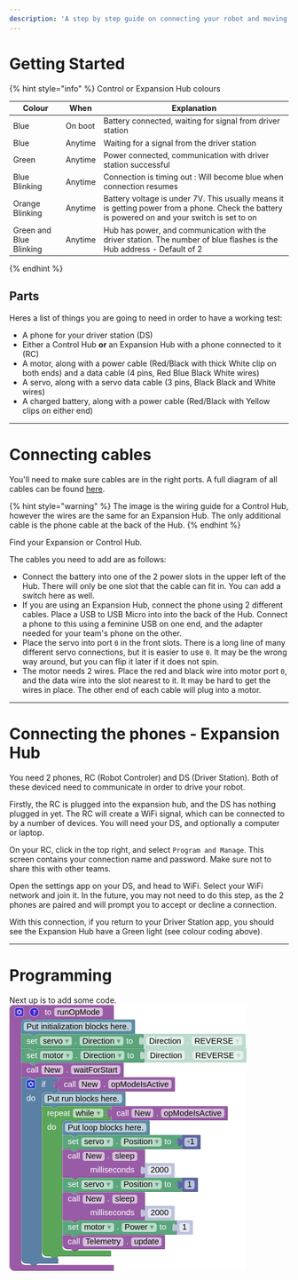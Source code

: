 ```yaml
---
description: 'A step by step guide on connecting your robot and moving.'
---
```


# Getting Started

{% hint style="info" %}
Control or Expansion Hub colours

| Colour                  | When    | Explanation                                                                                                                                    |
|-------------------------|---------|------------------------------------------------------------------------------------------------------------------------------------------------|
| Blue                    | On boot | Battery connected, waiting for signal from driver station                                                                                      |
| Blue                    | Anytime | Waiting for a signal from the driver station                                                                                                   |
| Green                   | Anytime | Power connected, communication with driver station successful                                                                                  |
| Blue Blinking           | Anytime | Connection is timing out : Will become blue when connection resumes                                                                            |
| Orange Blinking         | Anytime | Battery voltage is under 7V. This usually means it is getting power from a phone. Check the battery is powered on and your switch is set to on |
| Green and Blue Blinking | Anytime | Hub has power, and communication with the driver station. The number of blue flashes is the Hub address - Default of 2                         |
{% endhint %}

## Parts


Heres a list of things you are going to need in order to have a working test:
- A phone for your driver station (DS)
- Either a Control Hub **or** an Expansion Hub with a phone connected to it (RC)
- A motor, along with a power cable (Red/Black with thick White clip on both ends) and a data cable (4 pins, Red Blue Black White wires)
- A servo, along with a servo data cable (3 pins, Black Black and White wires)
- A charged battery, along with a power cable (Red/Black with Yellow clips on either end)

-----

# Connecting cables

You'll need to make sure cables are in the right ports. A full diagram of all cables can be found [here](https://cdn11.bigcommerce.com/s-t3eo8vwp22/images/stencil/500x500/products/391/1330/Control_Hub_Wiring_Reference_Sheet_Website_Photo__13208.1563821357.png?c=2).

{% hint style="warning" %}
The image is the wiring guide for a Control Hub, however the wires are the same for an Expansion Hub. The only additional cable is the phone cable at the back of the Hub.
{% endhint %}

Find your Expansion or Control Hub.

The cables you need to add are as follows:
- Connect the battery into one of the 2 power slots in the upper left of the Hub. There will only be one slot that the cable can fit in. You can add a switch here as well.
- If you are using an Expansion Hub, connect the phone using 2 different cables. Place a USB to USB Micro into into the back of the Hub. Connect a phone to this using a feminine USB on one end, and the adapter needed for your team's phone on the other.
- Place the servo into port `0` in the front slots. There is a long line of many different servo connections, but it is easier to use `0`. It may be the wrong way around, but you can flip it later if it does not spin.
- The motor needs 2 wires. Place the red and black wire into motor port `0`, and the data wire into the slot nearest to it. It may be hard to get the wires in place. The other end of each cable will plug into a motor.

-----

# Connecting the phones - Expansion Hub

You need 2 phones, RC (Robot Controler) and DS (Driver Station).
Both of these deviced need to communicate in order to drive your robot.

Firstly, the RC is plugged into the expansion hub, and the DS has nothing plugged in yet.
The RC will create a WiFi signal, which can be connected to by a number of devices. You will need your DS, and optionally a computer or laptop.

On your RC, click in the top right, and select `Program and Manage`. This screen contains your connection name and password. Make sure not to share this with other teams.

Open the settings app on your DS, and head to WiFi. Select your WiFi network and join it. In the future, you may not need to do this step, as the 2 phones are paired and will prompt you to accept or decline a connection.

With this connection, if you return to your Driver Station app, you should see the Expansion Hub have a Green light (see colour coding above).

-----

# Programming

Next up is to add some code.
![Code example](https://github.com/pineapplefan1234YT/ProjectVulcan/blob/master/assets/New.png?raw=true)